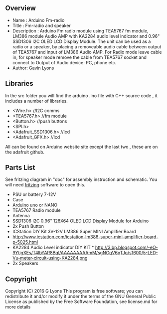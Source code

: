 Overview
--------------------
* Name : Arduino Fm-radio
* Title : Fm-radio and speaker
* Description : Arduino Fm radio module using TEA5767 fm module, LM386 module Audio AMP 
with KA2284 audio level indicator and 0.96" SSD1306 I2C OLED LCD Display Module.
The unit can be used as a radio or a speaker, by placing a removeable audio cable between output
of TEA5767 and input of LM386 Audio AMP. For Radio mode leave cable in, for speaker mode remove the cable 
 from TEA5767 socket and connect to Output of Audio device: PC, phone etc.
* Author: Gavin Lyons

Libraries
------------------------

In the src folder you will find the arduino .ino file with C++ source code , it includes a number of 
libraries.
 
* <Wire.h> //I2C comms
* <TEA5767.h> //fm module
* <Button.h> //push buttons
* <SPI.h>
* <Adafruit_SSD1306.h> //lcd
* <Adafruit_GFX.h> //lcd

All can be found on Arduino website site except the last two , these are on the adafruit github.

Parts List
------------------------------

See fritzing diagram in "doc" for assembly instruction and schematic. 
You will need [fritzing](https://en.wikipedia.org/wiki/Fritzing) software to open this.


 *    PSU or battery 7-12V
 *    Case
 *    Arduino uno  or NANO
 *    TEA5767 Radio module
 *    Antenna
 *    SSD1306 I2C 0.96" 128X64 OLED LCD Display Module for Arduino 
 *    2x Push Button
 *    ICStation DIY Kit 3V-12V LM386 Super MINI Amplifier Board
 *    http://www.icstation.com/icstation-lm386-super-mini-amplifier-board-p-5025.html   
 *    KA2284 Audio Level indicator DIY KIT   *  http://3.bp.blogspot.com/-eO-9YtigXEs/T4lbYAR8BqI/AAAAAAAAAmM/sgNGqV6qTJo/s1600/5-LED-Vu-meter-circuit-using-KA2284.png
 *   2x Speakers
 
 
 Copyright
-------------------------------
Copyright (C) 2016 G Lyons This program is free software; you can redistribute it and/or modify it under the terms of the GNU General Public License as published by the Free Software Foundation, see license.md for more details

